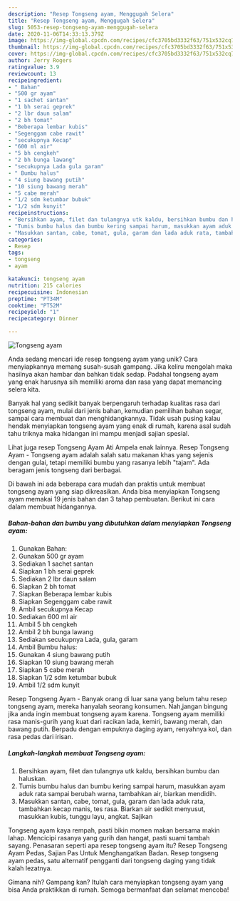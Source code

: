 ```yaml
---
description: "Resep Tongseng ayam, Menggugah Selera"
title: "Resep Tongseng ayam, Menggugah Selera"
slug: 5053-resep-tongseng-ayam-menggugah-selera
date: 2020-11-06T14:33:13.379Z
image: https://img-global.cpcdn.com/recipes/cfc3705bd3332f63/751x532cq70/tongseng-ayam-foto-resep-utama.jpg
thumbnail: https://img-global.cpcdn.com/recipes/cfc3705bd3332f63/751x532cq70/tongseng-ayam-foto-resep-utama.jpg
cover: https://img-global.cpcdn.com/recipes/cfc3705bd3332f63/751x532cq70/tongseng-ayam-foto-resep-utama.jpg
author: Jerry Rogers
ratingvalue: 3.9
reviewcount: 13
recipeingredient:
- " Bahan"
- "500 gr ayam"
- "1 sachet santan"
- "1 bh serai geprek"
- "2 lbr daun salam"
- "2 bh tomat"
- "Beberapa lembar kubis"
- "Segenggam cabe rawit"
- "secukupnya Kecap"
- "600 ml air"
- "5 bh cengkeh"
- "2 bh bunga lawang"
- "secukupnya Lada gula garam"
- " Bumbu halus"
- "4 siung bawang putih"
- "10 siung bawang merah"
- "5 cabe merah"
- "1/2 sdm ketumbar bubuk"
- "1/2 sdm kunyit"
recipeinstructions:
- "Bersihkan ayam, filet dan tulangnya utk kaldu, bersihkan bumbu dan haluskan."
- "Tumis bumbu halus dan bumbu kering sampai harum, masukkan ayam aduk rata sampai berubah warna, tambahkan air, biarkan mendidih."
- "Masukkan santan, cabe, tomat, gula, garam dan lada aduk rata, tambahkan kecap manis, tes rasa. Biarkan air sedikit menyusut, masukkan kubis, tunggu layu, angkat. Sajikan"
categories:
- Resep
tags:
- tongseng
- ayam

katakunci: tongseng ayam 
nutrition: 215 calories
recipecuisine: Indonesian
preptime: "PT34M"
cooktime: "PT52M"
recipeyield: "1"
recipecategory: Dinner

---
```



![Tongseng ayam](https://img-global.cpcdn.com/recipes/cfc3705bd3332f63/751x532cq70/tongseng-ayam-foto-resep-utama.jpg)

Anda sedang mencari ide resep tongseng ayam yang unik? Cara menyiapkannya memang susah-susah gampang. Jika keliru mengolah maka hasilnya akan hambar dan bahkan tidak sedap. Padahal tongseng ayam yang enak harusnya sih memiliki aroma dan rasa yang dapat memancing selera kita.

Banyak hal yang sedikit banyak berpengaruh terhadap kualitas rasa dari tongseng ayam, mulai dari jenis bahan, kemudian pemilihan bahan segar, sampai cara membuat dan menghidangkannya. Tidak usah pusing kalau hendak menyiapkan tongseng ayam yang enak di rumah, karena asal sudah tahu triknya maka hidangan ini mampu menjadi sajian spesial.

Lihat juga resep Tongseng Ayam Ati Ampela enak lainnya. Resep Tongseng Ayam - Tongseng ayam adalah salah satu makanan khas yang sejenis dengan gulai, tetapi memiliki bumbu yang rasanya lebih &#34;tajam&#34;. Ada beragam jenis tongseng dari berbagai.


Di bawah ini ada beberapa cara mudah dan praktis untuk membuat tongseng ayam yang siap dikreasikan. Anda bisa menyiapkan Tongseng ayam memakai 19 jenis bahan dan 3 tahap pembuatan. Berikut ini cara dalam membuat hidangannya.

<!--inarticleads1-->

##### Bahan-bahan dan bumbu yang dibutuhkan dalam menyiapkan Tongseng ayam:

1. Gunakan  Bahan:
1. Gunakan 500 gr ayam
1. Sediakan 1 sachet santan
1. Siapkan 1 bh serai geprek
1. Sediakan 2 lbr daun salam
1. Siapkan 2 bh tomat
1. Siapkan Beberapa lembar kubis
1. Siapkan Segenggam cabe rawit
1. Ambil secukupnya Kecap
1. Sediakan 600 ml air
1. Ambil 5 bh cengkeh
1. Ambil 2 bh bunga lawang
1. Sediakan secukupnya Lada, gula, garam
1. Ambil  Bumbu halus:
1. Gunakan 4 siung bawang putih
1. Siapkan 10 siung bawang merah
1. Siapkan 5 cabe merah
1. Siapkan 1/2 sdm ketumbar bubuk
1. Ambil 1/2 sdm kunyit


Resep Tongseng Ayam - Banyak orang di luar sana yang belum tahu resep tongseng ayam, mereka hanyalah seorang konsumen. Nah,jangan bingung jika anda ingin membuat tongseng ayam karena. Tongseng ayam memiliki rasa manis-gurih yang kuat dari racikan lada, kemiri, bawang merah, dan bawang putih. Berpadu dengan empuknya daging ayam, renyahnya kol, dan rasa pedas dari irisan. 

<!--inarticleads2-->

##### Langkah-langkah membuat Tongseng ayam:

1. Bersihkan ayam, filet dan tulangnya utk kaldu, bersihkan bumbu dan haluskan.
1. Tumis bumbu halus dan bumbu kering sampai harum, masukkan ayam aduk rata sampai berubah warna, tambahkan air, biarkan mendidih.
1. Masukkan santan, cabe, tomat, gula, garam dan lada aduk rata, tambahkan kecap manis, tes rasa. Biarkan air sedikit menyusut, masukkan kubis, tunggu layu, angkat. Sajikan


Tongseng ayam kaya rempah, pasti bikin momen makan bersama makin lahap. Mencicipi rasanya yang gurih dan hangat, pasti suami tambah sayang. Penasaran seperti apa resep tongseng ayam itu? Resep Tongseng Ayam Pedas, Sajian Pas Untuk Menghangatkan Badan. Resep tongseng ayam pedas, satu alternatif pengganti dari tongseng daging yang tidak kalah lezatnya. 

Gimana nih? Gampang kan? Itulah cara menyiapkan tongseng ayam yang bisa Anda praktikkan di rumah. Semoga bermanfaat dan selamat mencoba!
